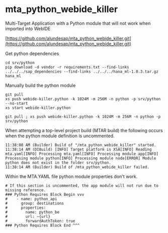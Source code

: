 # mta_python_webide_killer
Multi-Target Application with a Python module that will not work when imported into WebIDE

[https://github.com/alundesap/mta_python_webide_killer.git](https://github.com/alundesap/mta_python_webide_killer.git)

Get python dependencies

```
cd srv/python
pip download -d vendor -r requirements.txt --find-links ../../../sap_dependencies --find-links ../../../hana_ml-1.0.3.tar.gz hana_ml
```
 

Manually build the python module

```
git pull
xs push webide-killer.python -k 1024M -m 256M -n python -p srv/python --no-start
xs start webide-killer.python

git pull ; xs push webide-killer.python -k 1024M -m 256M -n python -p srv/python
```

When attempting a top-level project build (MTAR build) the following occurs when the python module definition is uncommented.
```
11:38:08 AM (Builder) Build of "/mta_python_webide_killer" started.
11:38:14 AM (DIBuild) [INFO] Target platform is XSA[INFO] Reading mta.yaml[INFO] Processing mta.yaml[INFO] Processing module app[INFO] Processing module python[INFO] Processing module node[ERROR] Module python does not exist in the folder srv/python.
11:38:14 AM (Builder) Build of /mta_python_webide_killer failed.
```

Within the MTA.YAML file python module properties don't work.
```
# If this section is uncommented, the app module will not run due to missing reference.
### Python Requires Block Begin vvv
#    - name: python_api
#      group: destinations
#      properties:
#        name: python_be
#        url: ~{url}
#        forwardAuthToken: true
### Python Requires Block End ^^^
```


